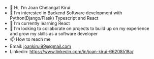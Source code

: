 - 👋 Hi, I’m Joan Chelangat Kirui
- 👀 I’m interested in Backend Software development with Python(Django/Flask) Typescript and React
- 🌱 I’m currently learning React
- 💞️ I’m looking to collaborate on projects to build up on my experience and grow my skills as a software developer
- 📫 How to reach me 
- Email: joankirui99@gmail.com
- Linkedin: https://www.linkedin.com/in/joan-kirui-66208518a/

<!---
joankirui/joankirui is a ✨ special ✨ repository because its `README.md` (this file) appears on your GitHub profile.
You can click the Preview link to take a look at your changes.
--->
